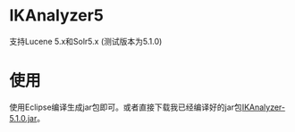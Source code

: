 # IKAnalyzer5

支持Lucene 5.x和Solr5.x (测试版本为5.1.0)

# 使用

使用Eclipse编译生成jar包即可。或者直接下载我已经编译好的jar包[IKAnalyzer-5.1.0.jar](https://github.com/kweima/IKAnalyzer5/releases/download/v5.1.0/IKAnalyzer-5.1.0.jar "IKAnalyzer-5.1.0.jar")。
